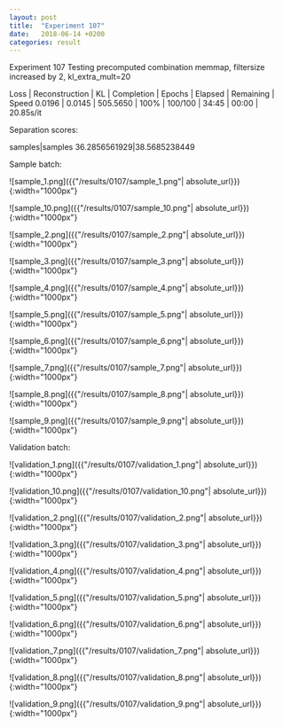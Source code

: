 ```yaml
---
layout: post
title:  "Experiment 107"
date:   2018-06-14 +0200
categories: result
---
```

Experiment 107
Testing precomputed combination memmap, filtersize increased by 2, kl_extra_mult=20

Loss | Reconstruction | KL | Completion | Epochs | Elapsed | Remaining | Speed
0.0196 | 0.0145 | 505.5650 | 100% | 100/100 | 34:45 | 00:00 | 20.85s/it

Separation scores:

samples|samples
36.2856561929|38.5685238449

Sample batch:

![sample_1.png]({{"/results/0107/sample_1.png"| absolute_url}}){:width="1000px"}

![sample_10.png]({{"/results/0107/sample_10.png"| absolute_url}}){:width="1000px"}

![sample_2.png]({{"/results/0107/sample_2.png"| absolute_url}}){:width="1000px"}

![sample_3.png]({{"/results/0107/sample_3.png"| absolute_url}}){:width="1000px"}

![sample_4.png]({{"/results/0107/sample_4.png"| absolute_url}}){:width="1000px"}

![sample_5.png]({{"/results/0107/sample_5.png"| absolute_url}}){:width="1000px"}

![sample_6.png]({{"/results/0107/sample_6.png"| absolute_url}}){:width="1000px"}

![sample_7.png]({{"/results/0107/sample_7.png"| absolute_url}}){:width="1000px"}

![sample_8.png]({{"/results/0107/sample_8.png"| absolute_url}}){:width="1000px"}

![sample_9.png]({{"/results/0107/sample_9.png"| absolute_url}}){:width="1000px"}

Validation batch:

![validation_1.png]({{"/results/0107/validation_1.png"| absolute_url}}){:width="1000px"}

![validation_10.png]({{"/results/0107/validation_10.png"| absolute_url}}){:width="1000px"}

![validation_2.png]({{"/results/0107/validation_2.png"| absolute_url}}){:width="1000px"}

![validation_3.png]({{"/results/0107/validation_3.png"| absolute_url}}){:width="1000px"}

![validation_4.png]({{"/results/0107/validation_4.png"| absolute_url}}){:width="1000px"}

![validation_5.png]({{"/results/0107/validation_5.png"| absolute_url}}){:width="1000px"}

![validation_6.png]({{"/results/0107/validation_6.png"| absolute_url}}){:width="1000px"}

![validation_7.png]({{"/results/0107/validation_7.png"| absolute_url}}){:width="1000px"}

![validation_8.png]({{"/results/0107/validation_8.png"| absolute_url}}){:width="1000px"}

![validation_9.png]({{"/results/0107/validation_9.png"| absolute_url}}){:width="1000px"}
